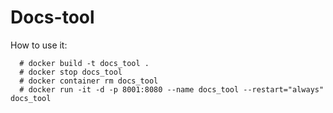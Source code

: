 # Docs-tool

How to use it:

```
  # docker build -t docs_tool .
  # docker stop docs_tool
  # docker container rm docs_tool
  # docker run -it -d -p 8001:8080 --name docs_tool --restart="always" docs_tool
```
